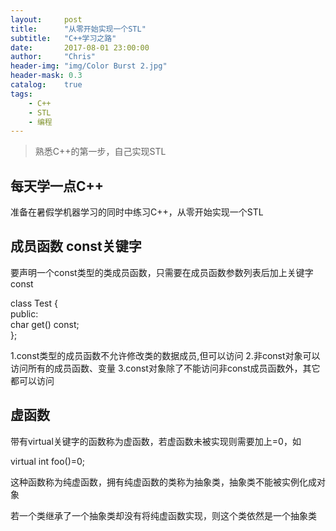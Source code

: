 ```yaml
---
layout:     post
title:      "从零开始实现一个STL"
subtitle:   "C++学习之路"
date:       2017-08-01 23:00:00
author:     "Chris"
header-img: "img/Color Burst 2.jpg"
header-mask: 0.3
catalog:    true
tags:
    - C++
    - STL
    - 编程
---
```


> 熟悉C++的第一步，自己实现STL


## 每天学一点C++

准备在暑假学机器学习的同时中练习C++，从零开始实现一个STL

## 成员函数 const关键字

要声明一个const类型的类成员函数，只需要在成员函数参数列表后加上关键字const

class Test {  
public:  
   char get() const;  
}; 

1.const类型的成员函数不允许修改类的数据成员,但可以访问
2.非const对象可以访问所有的成员函数、变量
3.const对象除了不能访问非const成员函数外，其它都可以访问

## 虚函数

带有virtual关键字的函数称为虚函数，若虚函数未被实现则需要加上=0，如

virtual int foo()=0;

这种函数称为纯虚函数，拥有纯虚函数的类称为抽象类，抽象类不能被实例化成对象

若一个类继承了一个抽象类却没有将纯虚函数实现，则这个类依然是一个抽象类
